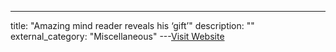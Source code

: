 ---
title: "Amazing mind reader reveals his ‘gift’"
description: ""
external_category: "Miscellaneous"
---[Visit Website](https://www.youtube.com/watch?v=F7pYHN9iC9I)

